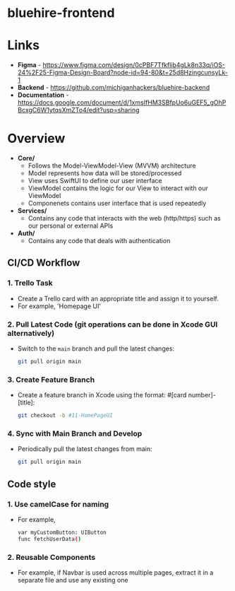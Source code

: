 # bluehire-frontend

# Links
- **Figma** - https://www.figma.com/design/0cPBF7Tfkflib4gLk8n33q/iOS-24%2F25-Figma-Design-Board?node-id=94-80&t=25d8HzingcunsyLk-1
- **Backend** - https://github.com/michiganhackers/bluehire-backend
- **Documentation** - https://docs.google.com/document/d/1xmsIfHM3SBfpUo6uGEF5_gOhPBcxgC6W1ytqsXmZTo4/edit?usp=sharing

# Overview
- **Core/**
  - Follows the Model-ViewModel-View (MVVM) architecture
  - Model represents how data will be stored/processed
  - View uses SwiftUI to define our user interface
  - ViewModel contains the logic for our View to interact with our ViewModel
  - Componenets contains user interface that is used repeatedly
- **Services/**
  - Contains any code that interacts with the web (http/https) such as our personal or external APIs
- **Auth/**
  - Contains any code that deals with authentication


## CI/CD Workflow

### 1. Trello Task
- Create a Trello card with an appropriate title and assign it to yourself.
- For example, 'Homepage UI'

### 2. Pull Latest Code (git operations can be done in Xcode GUI alternatively)
- Switch to the `main` branch and pull the latest changes:
  ```bash
  git pull origin main

### 3. Create Feature Branch
- Create a feature branch in Xcode using the format: #[card number]-[title]:
  ```bash
  git checkout -b #11-HomePageUI

### 4. Sync with Main Branch and Develop
- Periodically pull the latest changes from main:
  ```bash
  git pull origin main

## Code style
### 1. Use camelCase for naming 
- For example,
  ```bash
  var myCustomButton: UIButton
  func fetchUserData()

### 2. Reusable Components
- For example, if Navbar is used across multiple pages, extract it in a separate file and use any existing one
